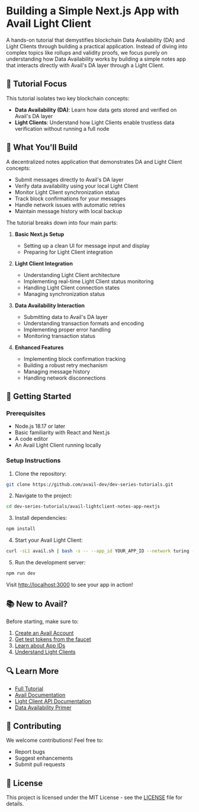 # Building a Simple Next.js App with Avail Light Client

A hands-on tutorial that demystifies blockchain Data Availability (DA) and Light Clients through building a practical application. Instead of diving into complex topics like rollups and validity proofs, we focus purely on understanding how Data Availability works by building a simple notes app that interacts directly with Avail's DA layer through a Light Client.

## 🎯 Tutorial Focus

This tutorial isolates two key blockchain concepts:
- **Data Availability (DA)**: Learn how data gets stored and verified on Avail's DA layer
- **Light Clients**: Understand how Light Clients enable trustless data verification without running a full node

## 📝 What You'll Build

A decentralized notes application that demonstrates DA and Light Client concepts:
- Submit messages directly to Avail's DA layer
- Verify data availability using your local Light Client
- Monitor Light Client synchronization status
- Track block confirmations for your messages
- Handle network issues with automatic retries
- Maintain message history with local backup

The tutorial breaks down into four main parts:

1. **Basic Next.js Setup**
   - Setting up a clean UI for message input and display
   - Preparing for Light Client integration

2. **Light Client Integration**
   - Understanding Light Client architecture
   - Implementing real-time Light Client status monitoring
   - Handling Light Client connection states
   - Managing synchronization status

3. **Data Availability Interaction**
   - Submitting data to Avail's DA layer
   - Understanding transaction formats and encoding
   - Implementing proper error handling
   - Monitoring transaction status

4. **Enhanced Features**
   - Implementing block confirmation tracking
   - Building a robust retry mechanism
   - Managing message history
   - Handling network disconnections

## 🚀 Getting Started

### Prerequisites

- Node.js 18.17 or later
- Basic familiarity with React and Next.js
- A code editor
- An Avail Light Client running locally

### Setup Instructions

1. Clone the repository:
```bash
git clone https://github.com/avail-dev/dev-series-tutorials.git
```

2. Navigate to the project:
```bash
cd dev-series-tutorials/avail-lightclient-notes-app-nextjs
```

3. Install dependencies:
```bash
npm install
```

4. Start your Avail Light Client:
```bash
curl -sL1 avail.sh | bash -s -- --app_id YOUR_APP_ID --network turing --identity ~/.avail/identity/identity.toml
```

5. Run the development server:
```bash
npm run dev
```

Visit [http://localhost:3000](http://localhost:3000) to see your app in action!

## 📚 New to Avail?

Before starting, make sure to:
1. [Create an Avail Account](https://docs.availproject.org/user-guides/accounts)
2. [Get test tokens from the faucet](https://docs.availproject.org/docs/build-with-avail/interact-with-avail-da/faucet)
3. [Learn about App IDs](https://docs.availproject.org/docs/build-with-avail/interact-with-avail-da/app-id)
4. [Understand Light Clients](https://docs.availproject.org/docs/operate-a-node/run-a-light-client/Overview)

## 🔍 Learn More

- [Full Tutorial](https://blog.availproject.org/p/9f596a5e-954f-4001-9351-9a859905cb75/)
- [Avail Documentation](https://docs.availproject.org/)
- [Light Client API Documentation](https://docs.availproject.org/api-reference/avail-lc-api)
- [Data Availability Primer](https://blog.availproject.org/avails-core-features-explained)

## 🤝 Contributing

We welcome contributions! Feel free to:
- Report bugs
- Suggest enhancements
- Submit pull requests

## 📄 License

This project is licensed under the MIT License - see the [LICENSE](../LICENSE) file for details.
